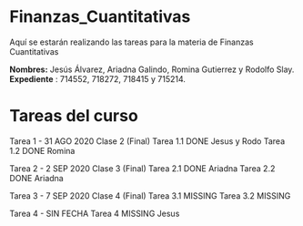# Finanzas_Cuantitativas
Aquí se estarán realizando las tareas para la materia de Finanzas Cuantitativas


**Nombres:** Jesús Álvarez, Ariadna Galindo, Romina Gutierrez y Rodolfo Slay.
**Expediente** : 714552, 718272, 718415 y 715214.

# Tareas del curso

Tarea 1 - 31 AGO 2020
Clase 2 (Final)
	Tarea 1.1 DONE Jesus y Rodo
   	Tarea 1.2 DONE Romina

Tarea 2 - 2 SEP 2020
Clase 3 (Final)
	Tarea 2.1 DONE Ariadna
    	Tarea 2.2 DONE Ariadna


Tarea 3 - 7 SEP 2020
Clase 4 (Final)
	Tarea 3.1 MISSING 
	Tarea 3.2 MISSING 

Tarea 4 - SIN FECHA
	Tarea 4 MISSING Jesus
